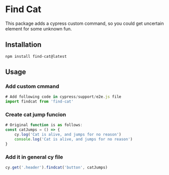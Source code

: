 # Find Cat
This package adds a cypress custom command, so you could get uncertain element for some unknown fun.

## Installation
```shell
npm install find-cat@latest
```

## Usage
### Add custom cmmand
```js
# Add following code in cypress/support/e2e.js file
import findcat from 'find-cat'
```
### Create cat jump funcion
```js
# Original function is as follows:
const catJumps = () => {
    cy.log('Cat is alive, and jumps for no reason')
    console.log('Cat is alive, and jumps for no reason')
}
```
### Add it in general cy file
```js
cy.get('.header').findcat('button', catJumps)
```